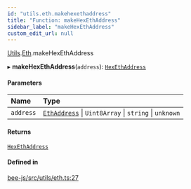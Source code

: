 ```yaml
---
id: "utils.eth.makehexethaddress"
title: "Function: makeHexEthAddress"
sidebar_label: "makeHexEthAddress"
custom_edit_url: null
---
```


[Utils](../modules/utils.md).[Eth](../modules/utils.eth.md).makeHexEthAddress

▸ **makeHexEthAddress**(`address`): [`HexEthAddress`](../types/utils.eth.hexethaddress.md)

#### Parameters

| Name | Type |
| :------ | :------ |
| `address` | [`EthAddress`](../types/utils.eth.ethaddress.md) \| `Uint8Array` \| `string` \| `unknown` |

#### Returns

[`HexEthAddress`](../types/utils.eth.hexethaddress.md)

#### Defined in

[bee-js/src/utils/eth.ts:27](https://github.com/ethersphere/bee-js/blob/6f227e1/src/utils/eth.ts#L27)

